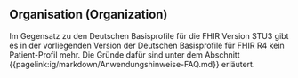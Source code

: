 ## Organisation (Organization)

Im Gegensatz zu den Deutschen Basisprofile für die FHIR Version STU3 gibt es in der vorliegenden Version der Deutschen Basisprofile für FHIR R4 kein Patient-Profil mehr. Die Gründe dafür sind unter dem Abschnitt {{pagelink:ig/markdown/Anwendungshinweise-FAQ.md}} erläutert.